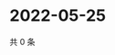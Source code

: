 # 2022-05-25

共 0 条

<!-- BEGIN WEIBO -->
<!-- 最后更新时间 Wed May 25 2022 19:12:33 GMT+0800 (China Standard Time) -->

<!-- END WEIBO -->

